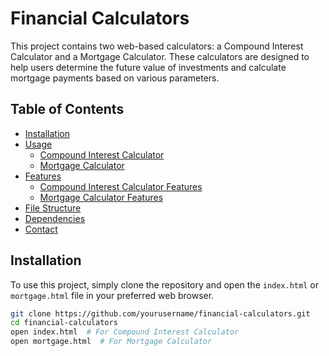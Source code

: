 # Financial Calculators

This project contains two web-based calculators: a Compound Interest Calculator and a Mortgage Calculator. These calculators are designed to help users determine the future value of investments and calculate mortgage payments based on various parameters.

## Table of Contents

- [Installation](#installation)
- [Usage](#usage)
  - [Compound Interest Calculator](#compound-interest-calculator)
  - [Mortgage Calculator](#mortgage-calculator)
- [Features](#features)
  - [Compound Interest Calculator Features](#compound-interest-calculator-features)
  - [Mortgage Calculator Features](#mortgage-calculator-features)
- [File Structure](#file-structure)
- [Dependencies](#dependencies)
- [Contact](#contact)

## Installation

To use this project, simply clone the repository and open the `index.html` or `mortgage.html` file in your preferred web browser.

```bash
git clone https://github.com/yourusername/financial-calculators.git
cd financial-calculators
open index.html  # For Compound Interest Calculator
open mortgage.html  # For Mortgage Calculator
